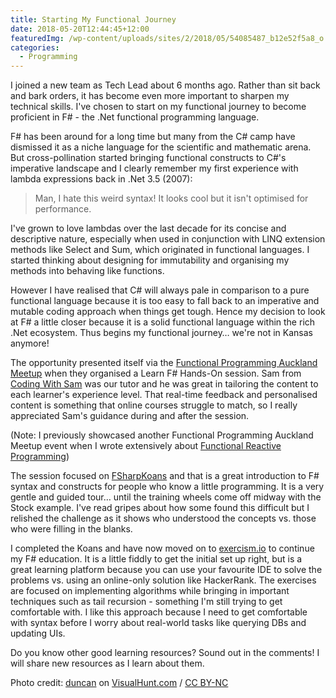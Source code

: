 ```yaml
---
title: Starting My Functional Journey
date: 2018-05-20T12:44:45+12:00
featuredImg: /wp-content/uploads/sites/2/2018/05/54085487_b12e52f5a8_o.jpg
categories:
  - Programming
---
```

I joined a new team as Tech Lead about 6 months ago. Rather than sit back and bark orders, it has become even more important to sharpen my technical skills. I've chosen to start on my functional journey to become proficient in F# - the .Net functional programming language.

F# has been around for a long time but many from the C# camp have dismissed it as a niche language for the scientific and mathematic arena. But cross-pollination started bringing functional constructs to C#'s imperative landscape and I clearly remember my first experience with lambda expressions back in .Net 3.5 (2007):

> Man, I hate this weird syntax! It looks cool but it isn't optimised for performance.

I've grown to love lambdas over the last decade for its concise and descriptive nature, especially when used in conjunction with LINQ extension methods like Select and Sum, which originated in functional languages. I started thinking about designing for immutability and organising my methods into behaving like functions.

However I have realised that C# will always pale in comparison to a pure functional language because it is too easy to fall back to an imperative and mutable coding approach when things get tough. Hence my decision to look at F# a little closer because it is a solid functional language within the rich .Net ecosystem. Thus begins my functional journey&#8230; we're not in Kansas anymore!

The opportunity presented itself via the [Functional Programming Auckland Meetup](https://www.meetup.com/Functional-Programming-Auckland) when they organised a Learn F# Hands-On session. Sam from [Coding With Sam](http://www.codingwithsam.com/) was our tutor and he was great in tailoring the content to each learner's experience level. That real-time feedback and personalised content is something that online courses struggle to match, so I really appreciated Sam's guidance during and after the session.

(Note: I previously showcased another Functional Programming Auckland Meetup event when I wrote extensively about [Functional Reactive Programming](/first-impressions-functional-reactive-programming-sodium/))

The session focused on [FSharpKoans](https://github.com/ChrisMarinos/FSharpKoans) and that is a great introduction to F# syntax and constructs for people who know a little programming. It is a very gentle and guided tour&#8230; until the training wheels come off midway with the Stock example. I've read gripes about how some found this difficult but I relished the challenge as it shows who understood the concepts vs. those who were filling in the blanks.

I completed the Koans and have now moved on to [exercism.io](http://exercism.io/languages/fsharp/exercises) to continue my F# education. It is a little fiddly to get the initial set up right, but is a great learning platform because you can use your favourite IDE to solve the problems vs. using an online-only solution like HackerRank. The exercises are focused on implementing algorithms while bringing in important techniques such as tail recursion - something I'm still trying to get comfortable with. I like this approach because I need to get comfortable with syntax before I worry about real-world tasks like querying DBs and updating UIs.

Do you know other good learning resources? Sound out in the comments! I will share new resources as I learn about them.

Photo credit: [duncan](https://visualhunt.com/author/35aae3) on [VisualHunt.com](https://visualhunt.com/re/252f2d) /  [CC BY-NC](http://creativecommons.org/licenses/by-nc/2.0/)